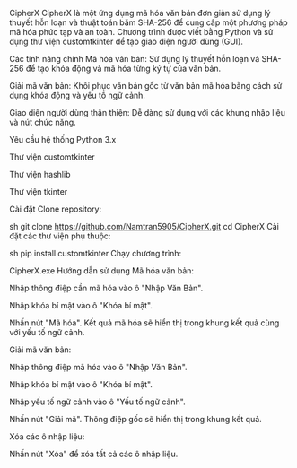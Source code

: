 CipherX
CipherX là một ứng dụng mã hóa văn bản đơn giản sử dụng lý thuyết hỗn loạn và thuật toán băm SHA-256 để cung cấp một phương pháp mã hóa phức tạp và an toàn. Chương trình được viết bằng Python và sử dụng thư viện customtkinter để tạo giao diện người dùng (GUI).

Các tính năng chính
Mã hóa văn bản: Sử dụng lý thuyết hỗn loạn và SHA-256 để tạo khóa động và mã hóa từng ký tự của văn bản.

Giải mã văn bản: Khôi phục văn bản gốc từ văn bản mã hóa bằng cách sử dụng khóa động và yếu tố ngữ cảnh.

Giao diện người dùng thân thiện: Dễ dàng sử dụng với các khung nhập liệu và nút chức năng.

Yêu cầu hệ thống
Python 3.x

Thư viện customtkinter

Thư viện hashlib

Thư viện tkinter

Cài đặt
Clone repository:

sh
git clone https://github.com/Namtran5905/CipherX.git
cd CipherX
Cài đặt các thư viện phụ thuộc:

sh
pip install customtkinter
Chạy chương trình:

CipherX.exe
Hướng dẫn sử dụng
Mã hóa văn bản:

Nhập thông điệp cần mã hóa vào ô "Nhập Văn Bản".

Nhập khóa bí mật vào ô "Khóa bí mật".

Nhấn nút "Mã hóa". Kết quả mã hóa sẽ hiển thị trong khung kết quả cùng với yếu tố ngữ cảnh.

Giải mã văn bản:

Nhập thông điệp mã hóa vào ô "Nhập Văn Bản".

Nhập khóa bí mật vào ô "Khóa bí mật".

Nhập yếu tố ngữ cảnh vào ô "Yếu tố ngữ cảnh".

Nhấn nút "Giải mã". Thông điệp gốc sẽ hiển thị trong khung kết quả.

Xóa các ô nhập liệu:

Nhấn nút "Xóa" để xóa tất cả các ô nhập liệu.

